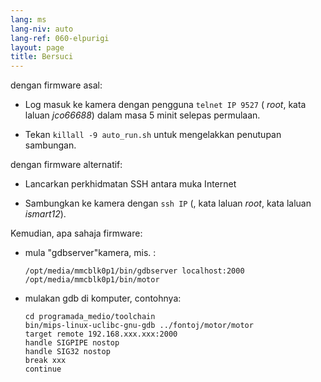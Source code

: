 ```yaml
---
lang: ms
lang-niv: auto
lang-ref: 060-elpurigi
layout: page
title: Bersuci
---
```


dengan firmware asal:

* Log masuk ke kamera dengan pengguna `telnet IP 9527` ( _root_, kata laluan _jco66688_) dalam masa 5 minit selepas permulaan.


* Tekan `killall -9 auto_run.sh` untuk mengelakkan penutupan sambungan.



dengan firmware alternatif:

* Lancarkan perkhidmatan SSH antara muka Internet


* Sambungkan ke kamera dengan `ssh IP` (, kata laluan _root_, kata laluan _ismart12_).



Kemudian, apa sahaja firmware:

* mula "gdbserver"kamera, mis. :  


     `/opt/media/mmcblk0p1/bin/gdbserver localhost:2000 /opt/media/mmcblk0p1/bin/motor`
* mulakan gdb di komputer, contohnya:

    ```
    cd programada_medio/toolchain
    bin/mips-linux-uclibc-gnu-gdb ../fontoj/motor/motor 
    target remote 192.168.xxx.xxx:2000
    handle SIGPIPE nostop
    handle SIG32 nostop
    break xxx
    continue 
    ```



